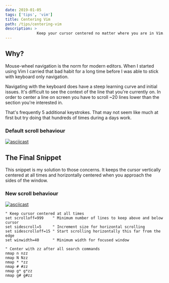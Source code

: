 ```yaml
---
date: 2019-01-05
tags: ['tips', 'vim']
title: Centering Vim
path: /tips/centering-vim
description: >
              Keep your cursor centered no matter where you are in Vim.
---
```


## Why?
Mouse-wheel navigation is the norm for modern editors. When I started using Vim
I carried that bad habit for a long time before I was able to stick with
keyboard only navigation.

Navigating with the keyboard does have a steep learning curve and initial
issues.   It's difficult to see the context of the line that you're currently
on.  In order to center a line on screen you have to scroll ~20 lines lower
than the section you're interested in.

That's frequently 5 additional keystrokes. That may not seem like much at first
but try doing that hundreds of times during a days work.

### Default scroll behaviour
[![asciicast](https://asciinema.org/a/M1VD4tk77MWcADURoUDFhvkTI.svg)](https://asciinema.org/a/M1VD4tk77MWcADURoUDFhvkTI)

## The Final Snippet

This snippet is my solution to those concerns. It keeps the cursor vertically
centered at all times and horizontally centered when you approach the sides of the
window.

### New scroll behaviour
[![asciicast](https://asciinema.org/a/Ouqmlcyn8IeGe2VXT000zDkHF.svg)](https://asciinema.org/a/Ouqmlcyn8IeGe2VXT000zDkHF)


```vim
" Keep cursor centered at all times
set scrolloff=999    " Minimum number of lines to keep above and below cursor
set sidescroll=5     " Increment size for horizontal scrolling
set sidescrolloff=15 " Start scrolling horizontally this far from the edge
set winwidth=40      " Minimum width for focused window

" Center with zz after all search commands
nmap n nzz
nmap N Nzz
nmap * *zz
nmap # #zz
nmap g* g*zz
nmap g# g#zz
```
